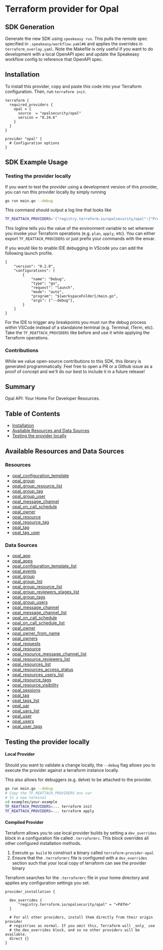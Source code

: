 # Terraform provider for Opal

## SDK Generation
Generate the new SDK using `speakeasy run`. This pulls the remote spec specified in `.speakeasy/workflow.yaml#6` and applies the overrides in `terraform_overlay.yaml`. Note the Makefile is only useful if you want to do development with a local OpenAPI spec and update the Speakeasy workflow config to reference that OpenAPI spec.

<!-- Start Installation [installation] -->
## Installation

To install this provider, copy and paste this code into your Terraform configuration. Then, run `terraform init`.

```hcl
terraform {
  required_providers {
    opal = {
      source  = "opalsecurity/opal"
      version = "0.24.6"
    }
  }
}

provider "opal" {
  # Configuration options
}
```
<!-- End Installation [installation] -->


<!-- Start SDK Example Usage [usage] -->
## SDK Example Usage

### Testing the provider locally
If you want to test the provider using a development version of this provider, you can run this provider locally by simply running

```sh
go run main.go --debug
```
This command should output a log line that looks like
```sh
TF_REATTACH_PROVIDERS='{"registry.terraform.io/opalsecurity/opal":{"Protocol":"grpc","ProtocolVersion":6,"Pid":55387,"Test":true,"Addr":{"Network":"unix","String":"/var/folders/rw/nppqqcz93r11_b8n3_q1tzsr0000gn/T/plugin2970912145"}}}'
```
This logline tells you the value of the environment variable to set wherever you invoke your Terraform operations (e.g. `plan`, `apply`, etc). You can either export `TF_REATTACH_PROVIDERS` or just prefix your commands with the envar.

If you would like to enable IDE debugging in VScode you can add the following launch profile.
```
{
    "version": "0.2.0",
    "configurations": [
        {
            "name": "Debug",
            "type": "go",
            "request": "launch",
            "mode": "auto",
            "program": "${workspaceFolder}/main.go",
            "args": ["--debug"],
        }
    ]
}
```
For the IDE to trigger any breakpoints you must run the debug process _within_ VSCode instead of a standalone terminal (e.g. Terminal, ITerm, etc). Take the `TF_REATTACH_PROVIDERS` like before and use it while applying the Terraform operations.


### Contributions

While we value open-source contributions to this SDK, this library is generated programmatically.
Feel free to open a PR or a Github issue as a proof of concept and we'll do our best to include it in a future release!

<!-- No SDK Installation -->
<!-- No SDK Example Usage -->
<!-- No SDK Available Operations -->
<!-- Start Summary [summary] -->
## Summary

Opal API: Your Home For Developer Resources.
<!-- End Summary [summary] -->

<!-- Start Table of Contents [toc] -->
## Table of Contents

* [Installation](#installation)
* [Available Resources and Data Sources](#available-resources-and-data-sources)
* [Testing the provider locally](#testing-the-provider-locally)
<!-- End Table of Contents [toc] -->

<!-- Start Available Resources and Data Sources [operations] -->
## Available Resources and Data Sources

### Resources

* [opal_configuration_template](docs/resources/configuration_template.md)
* [opal_group](docs/resources/group.md)
* [opal_group_resource_list](docs/resources/group_resource_list.md)
* [opal_group_tag](docs/resources/group_tag.md)
* [opal_group_user](docs/resources/group_user.md)
* [opal_message_channel](docs/resources/message_channel.md)
* [opal_on_call_schedule](docs/resources/on_call_schedule.md)
* [opal_owner](docs/resources/owner.md)
* [opal_resource](docs/resources/resource.md)
* [opal_resource_tag](docs/resources/resource_tag.md)
* [opal_tag](docs/resources/tag.md)
* [opal_tag_user](docs/resources/tag_user.md)
### Data Sources

* [opal_app](docs/data-sources/app.md)
* [opal_apps](docs/data-sources/apps.md)
* [opal_configuration_template_list](docs/data-sources/configuration_template_list.md)
* [opal_events](docs/data-sources/events.md)
* [opal_group](docs/data-sources/group.md)
* [opal_group_list](docs/data-sources/group_list.md)
* [opal_group_resource_list](docs/data-sources/group_resource_list.md)
* [opal_group_reviewers_stages_list](docs/data-sources/group_reviewers_stages_list.md)
* [opal_group_tags](docs/data-sources/group_tags.md)
* [opal_group_users](docs/data-sources/group_users.md)
* [opal_message_channel](docs/data-sources/message_channel.md)
* [opal_message_channel_list](docs/data-sources/message_channel_list.md)
* [opal_on_call_schedule](docs/data-sources/on_call_schedule.md)
* [opal_on_call_schedule_list](docs/data-sources/on_call_schedule_list.md)
* [opal_owner](docs/data-sources/owner.md)
* [opal_owner_from_name](docs/data-sources/owner_from_name.md)
* [opal_owners](docs/data-sources/owners.md)
* [opal_requests](docs/data-sources/requests.md)
* [opal_resource](docs/data-sources/resource.md)
* [opal_resource_message_channel_list](docs/data-sources/resource_message_channel_list.md)
* [opal_resource_reviewers_list](docs/data-sources/resource_reviewers_list.md)
* [opal_resources_list](docs/data-sources/resources_list.md)
* [opal_resources_access_status](docs/data-sources/resources_access_status.md)
* [opal_resources_users_list](docs/data-sources/resources_users_list.md)
* [opal_resource_tags](docs/data-sources/resource_tags.md)
* [opal_resource_visibility](docs/data-sources/resource_visibility.md)
* [opal_sessions](docs/data-sources/sessions.md)
* [opal_tag](docs/data-sources/tag.md)
* [opal_tags_list](docs/data-sources/tags_list.md)
* [opal_uar](docs/data-sources/uar.md)
* [opal_uars_list](docs/data-sources/uars_list.md)
* [opal_user](docs/data-sources/user.md)
* [opal_users](docs/data-sources/users.md)
* [opal_user_tags](docs/data-sources/user_tags.md)
<!-- End Available Resources and Data Sources [operations] -->

<!-- Start Testing the provider locally [usage] -->
## Testing the provider locally

#### Local Provider

Should you want to validate a change locally, the `--debug` flag allows you to execute the provider against a terraform instance locally.

This also allows for debuggers (e.g. delve) to be attached to the provider.

```sh
go run main.go --debug
# Copy the TF_REATTACH_PROVIDERS env var
# In a new terminal
cd examples/your-example
TF_REATTACH_PROVIDERS=... terraform init
TF_REATTACH_PROVIDERS=... terraform apply
```

#### Compiled Provider

Terraform allows you to use local provider builds by setting a `dev_overrides` block in a configuration file called `.terraformrc`. This block overrides all other configured installation methods.

1. Execute `go build` to construct a binary called `terraform-provider-opal`
2. Ensure that the `.terraformrc` file is configured with a `dev_overrides` section such that your local copy of terraform can see the provider binary

Terraform searches for the `.terraformrc` file in your home directory and applies any configuration settings you set.

```
provider_installation {

  dev_overrides {
      "registry.terraform.io/opalsecurity/opal" = "<PATH>"
  }

  # For all other providers, install them directly from their origin provider
  # registries as normal. If you omit this, Terraform will _only_ use
  # the dev_overrides block, and so no other providers will be available.
  direct {}
}
```
<!-- End Testing the provider locally [usage] -->

<!-- Placeholder for Future Speakeasy SDK Sections -->


